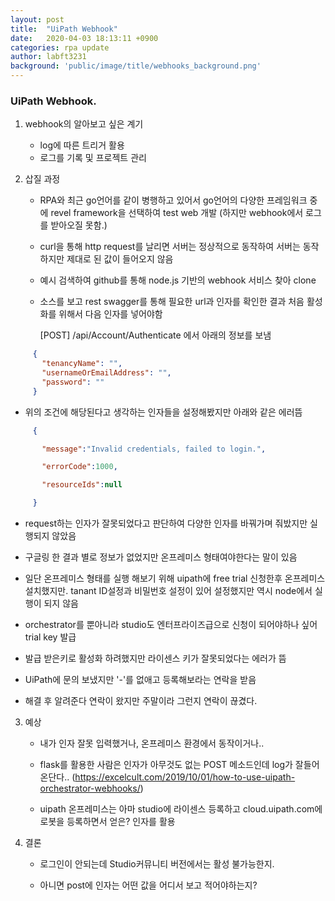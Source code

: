 ```yaml
---
layout: post
title:  "UiPath Webhook"
date:   2020-04-03 18:13:11 +0900
categories: rpa update
author: labft3231
background: 'public/image/title/webhooks_background.png'
---
```


### UiPath Webhook.



1. webhook의 알아보고 싶은 계기

   - log에 따른 트리거 활용
   - 로그를 기록 및 프로젝트 관리

   

2. 삽질 과정 

   - RPA와 최근 go언어를 같이 병행하고 있어서 go언어의 다양한 프레임워크 중에 revel framework을 선택하여 test web 개발 (하지만 webhook에서 로그를 받아오질 못함.)

   - curl을 통해 http request를 날리면 서버는 정상적으로 동작하여 서버는 동작하지만 제대로 된 값이 들어오지 않음

   - 예시 검색하여 github를 통해 node.js 기반의 webhook 서비스 찾아 clone

   - 소스를 보고 rest swagger를 통해 필요한 url과 인자를 확인한 결과 처음 활성화를 위해서 다음 인자를 넣어야함

     [POST] /api/Account/Authenticate 에서 아래의 정보를 보냄
```json
     {
       "tenancyName": "",
       "usernameOrEmailAddress": "",
       "password": ""
     }
```
     

   - 위의 조건에 해당된다고 생각하는 인자들을 설정해봤지만 아래와 같은 에러뜸
```json
     {

     ​	"message":"Invalid credentials, failed to login.",

     ​	"errorCode":1000,

     ​	"resourceIds":null

     }
```
   - request하는 인자가 잘못되었다고 판단하여 다양한 인자를 바꿔가며 줘밨지만 실행되지 않았음

   - 구글링 한 결과 별로 정보가 없었지만 온프레미스 형태여야한다는 말이 있음

   - 일단 온프레미스 형태를 실행 해보기 위해 uipath에 free trial 신청한후 온프레미스 설치했지만. tanant ID설정과 비밀번호 설정이 있어 설정했지만 역시 node에서 실행이 되지 않음

   - orchestrator를 뿐아니라 studio도 엔터프라이즈급으로 신청이 되어야하나 싶어 trial key 발급

   - 발급 받은키로 활성화 하려했지만 라이센스 키가 잘못되었다는 에러가 뜸

   - UiPath에 문의 보냈지만 '-'를 없애고 등록해보라는 연락을 받음

   - 해결 후 알려준다 연락이 왔지만 주말이라 그런지 연락이 끊겼다.

   

3. 예상 

   - 내가 인자 잘못 입력했거나, 온프레미스 환경에서 동작이거나..

   - flask를 활용한 사람은 인자가 아무것도 없는 POST 메소드인데 log가 잘들어온단다.. (https://excelcult.com/2019/10/01/how-to-use-uipath-orchestrator-webhooks/)

   - uipath 온프레미스는 아마 studio에 라이센스 등록하고 cloud.uipath.com에 로봇을 등록하면서 얻은? 인자를 활용

   

4. 결론

   - 로그인이 안되는데 Studio커뮤니티 버전에서는 활성 불가능한지.

   - 아니면 post에 인자는 어떤 값을 어디서 보고 적어야하는지?


     

   

​	



